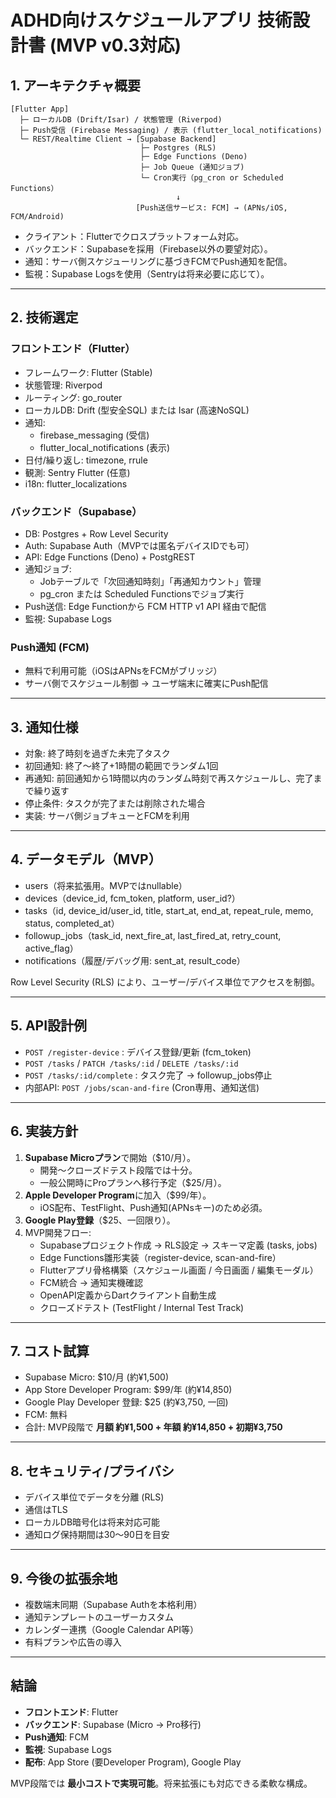 # ADHD向けスケジュールアプリ 技術設計書 (MVP v0.3対応)

## 1. アーキテクチャ概要

```
[Flutter App]
  ├─ ローカルDB (Drift/Isar) / 状態管理 (Riverpod)
  ├─ Push受信 (Firebase Messaging) / 表示 (flutter_local_notifications)
  └─ REST/Realtime Client → [Supabase Backend]
                             ├─ Postgres (RLS)
                             ├─ Edge Functions (Deno)
                             ├─ Job Queue (通知ジョブ)
                             └─ Cron実行（pg_cron or Scheduled Functions）
                                     ↓
                            [Push送信サービス: FCM] → (APNs/iOS, FCM/Android)
```

- クライアント：Flutterでクロスプラットフォーム対応。  
- バックエンド：Supabaseを採用（Firebase以外の要望対応）。  
- 通知：サーバ側スケジューリングに基づきFCMでPush通知を配信。  
- 監視：Supabase Logsを使用（Sentryは将来必要に応じて）。  

---

## 2. 技術選定

### フロントエンド（Flutter）
- フレームワーク: Flutter (Stable)
- 状態管理: Riverpod
- ルーティング: go_router
- ローカルDB: Drift (型安全SQL) または Isar (高速NoSQL)
- 通知:
  - firebase_messaging (受信)
  - flutter_local_notifications (表示)
- 日付/繰り返し: timezone, rrule
- 観測: Sentry Flutter (任意)
- i18n: flutter_localizations

### バックエンド（Supabase）
- DB: Postgres + Row Level Security
- Auth: Supabase Auth（MVPでは匿名デバイスIDでも可）
- API: Edge Functions (Deno) + PostgREST
- 通知ジョブ:
  - Jobテーブルで「次回通知時刻」「再通知カウント」管理
  - pg_cron または Scheduled Functionsでジョブ実行
- Push送信: Edge Functionから FCM HTTP v1 API 経由で配信
- 監視: Supabase Logs

### Push通知 (FCM)
- 無料で利用可能（iOSはAPNsをFCMがブリッジ）
- サーバ側でスケジュール制御 → ユーザ端末に確実にPush配信

---

## 3. 通知仕様

- 対象: 終了時刻を過ぎた未完了タスク
- 初回通知: 終了〜終了+1時間の範囲でランダム1回
- 再通知: 前回通知から1時間以内のランダム時刻で再スケジュールし、完了まで繰り返す
- 停止条件: タスクが完了または削除された場合
- 実装: サーバ側ジョブキューとFCMを利用

---

## 4. データモデル（MVP）

- users（将来拡張用。MVPではnullable）
- devices（device_id, fcm_token, platform, user_id?）
- tasks（id, device_id/user_id, title, start_at, end_at, repeat_rule, memo, status, completed_at）
- followup_jobs（task_id, next_fire_at, last_fired_at, retry_count, active_flag）
- notifications（履歴/デバッグ用: sent_at, result_code）

Row Level Security (RLS) により、ユーザー/デバイス単位でアクセスを制御。

---

## 5. API設計例

- `POST /register-device` : デバイス登録/更新 (fcm_token)
- `POST /tasks` / `PATCH /tasks/:id` / `DELETE /tasks/:id`
- `POST /tasks/:id/complete` : タスク完了 → followup_jobs停止
- 内部API: `POST /jobs/scan-and-fire` (Cron専用、通知送信)

---

## 6. 実装方針

1. **Supabase Microプラン**で開始（$10/月）。  
   - 開発〜クローズドテスト段階では十分。  
   - 一般公開時にProプランへ移行予定（$25/月）。  
2. **Apple Developer Program**に加入（$99/年）。  
   - iOS配布、TestFlight、Push通知(APNsキー)のため必須。  
3. **Google Play登録**（$25、一回限り）。  
4. MVP開発フロー:
   - Supabaseプロジェクト作成 → RLS設定 → スキーマ定義 (tasks, jobs)  
   - Edge Functions雛形実装（register-device, scan-and-fire）  
   - Flutterアプリ骨格構築（スケジュール画面 / 今日画面 / 編集モーダル）  
   - FCM統合 → 通知実機確認  
   - OpenAPI定義からDartクライアント自動生成  
   - クローズドテスト (TestFlight / Internal Test Track)  

---

## 7. コスト試算

- Supabase Micro: $10/月 (約¥1,500)
- App Store Developer Program: $99/年 (約¥14,850)
- Google Play Developer 登録: $25 (約¥3,750, 一回)
- FCM: 無料
- 合計: MVP段階で **月額 約¥1,500 + 年額 約¥14,850 + 初期¥3,750**

---

## 8. セキュリティ/プライバシ

- デバイス単位でデータを分離 (RLS)
- 通信はTLS
- ローカルDB暗号化は将来対応可能
- 通知ログ保持期間は30〜90日を目安

---

## 9. 今後の拡張余地

- 複数端末同期（Supabase Authを本格利用）
- 通知テンプレートのユーザーカスタム
- カレンダー連携（Google Calendar API等）
- 有料プランや広告の導入

---

## 結論

- **フロントエンド**: Flutter  
- **バックエンド**: Supabase (Micro → Pro移行)  
- **Push通知**: FCM  
- **監視**: Supabase Logs  
- **配布**: App Store (要Developer Program), Google Play  

MVP段階では **最小コストで実現可能**。将来拡張にも対応できる柔軟な構成。

